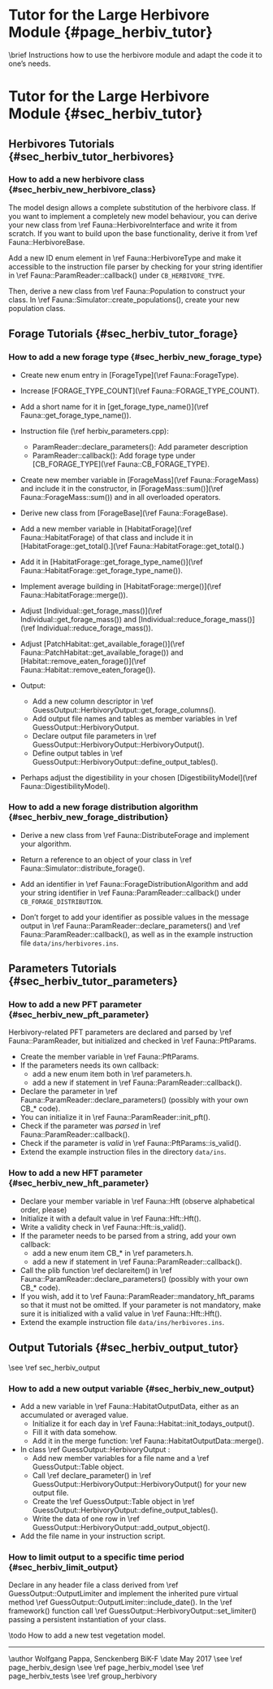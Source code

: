 Tutor for the Large Herbivore Module {#page_herbiv_tutor}
=========================================================
<!-- For doxygen, this is the *page* header -->
\brief Instructions how to use the herbivore module and adapt the 
code it to one’s needs.

Tutor for the Large Herbivore Module {#sec_herbiv_tutor}
=========================================================
<!-- For doxygen, this is the *section* header -->

Herbivores Tutorials {#sec_herbiv_tutor_herbivores}
---------------------------------------------------

### How to add a new herbivore class {#sec_herbiv_new_herbivore_class}
The model design allows a complete substitution of the herbivore
class.
If you want to implement a completely new model behaviour, you
can derive your new class from \ref Fauna::HerbivoreInterface
and write it from scratch.
If you want to build upon the base functionality, derive it
from \ref Fauna::HerbivoreBase.

Add a new ID enum element in \ref Fauna::HerbivoreType and make it
accessible to the instruction file parser by checking for your
string identifier in \ref Fauna::ParamReader::callback() under
`CB_HERBIVORE_TYPE`.

Then, derive a new class from \ref Fauna::Population to construct
your class.
In \ref Fauna::Simulator::create_populations(), create your new
population class.

Forage Tutorials {#sec_herbiv_tutor_forage}
-------------------------------------------

### How to add a new forage type {#sec_herbiv_new_forage_type}

- Create new enum entry in [ForageType](\ref Fauna::ForageType).

- Increase [FORAGE_TYPE_COUNT](\ref Fauna::FORAGE_TYPE_COUNT).

- Add a short name for it in [get_forage_type_name()](\ref Fauna::get_forage_type_name()).

- Instruction file (\ref herbiv_parameters.cpp):
	+ ParamReader::declare_parameters():
	Add parameter description
	+ ParamReader::callback():
	Add forage type under [CB_FORAGE_TYPE](\ref Fauna::CB_FORAGE_TYPE).

- Create new member variable in [ForageMass](\ref Fauna::ForageMass) 
and include it in the constructor, in 
[ForageMass::sum()](\ref Fauna::ForageMass::sum()) and in all overloaded operators.

- Derive new class from [ForageBase](\ref Fauna::ForageBase).

- Add a new member variable in 
[HabitatForage](\ref Fauna::HabitatForage) 
of that class and include it in 
[HabitatForage::get_total().](\ref Fauna::HabitatForage::get_total().)

- Add it in 
[HabitatForage::get_forage_type_name()](\ref Fauna::HabitatForage::get_forage_type_name()).

- Implement average building in [HabitatForage::merge()](\ref Fauna::HabitatForage::merge()).

- Adjust 
[Individual::get_forage_mass()](\ref Individual::get_forage_mass())  and
[Individual::reduce_forage_mass()](\ref Individual::reduce_forage_mass()).

- Adjust 
[PatchHabitat::get_available_forage()](\ref Fauna::PatchHabitat::get_available_forage()) and 
[Habitat::remove_eaten_forage()](\ref Fauna::Habitat::remove_eaten_forage()).

- Output:
	+ Add a new column descriptor in \ref GuessOutput::HerbivoryOutput::get_forage_columns().
	+ Add output file names and tables as member variables in \ref GuessOutput::HerbivoryOutput.
	+ Declare output file parameters in \ref GuessOutput::HerbivoryOutput::HerbivoryOutput().
	+ Define output tables in \ref GuessOutput::HerbivoryOutput::define_output_tables().

- Perhaps adjust the digestibility in your chosen 
[DigestibilityModel](\ref Fauna::DigestibilityModel).

### How to add a new forage distribution algorithm {#sec_herbiv_new_forage_distribution}
- Derive a new class from \ref Fauna::DistributeForage and
  implement your algorithm.

- Return a reference to an object of your class in
  \ref Fauna::Simulator::distribute_forage().

- Add an identifier in \ref Fauna::ForageDistributionAlgorithm and
  add your string identifier in \ref Fauna::ParamReader::callback()
	under `CB_FORAGE_DISTRIBUTION`.

- Don’t forget to add your identifier as possible values in
  the message output in \ref Fauna::ParamReader::declare_parameters()
	and \ref Fauna::ParamReader::callback(), as well as in the
	example instruction file `data/ins/herbivores.ins`.

Parameters Tutorials {#sec_herbiv_tutor_parameters}
---------------------------------------------------

### How to add a new PFT parameter {#sec_herbiv_new_pft_parameter}

Herbivory-related PFT parameters are declared and parsed by \ref Fauna::ParamReader, but initialized and checked in \ref Fauna::PftParams.

- Create the member variable in \ref Fauna::PftParams.
- If the parameters needs its own callback:
	+ add a new enum item both in \ref parameters.h.
	+ add a new if statement in \ref Fauna::ParamReader::callback().
- Declare the parameter in \ref Fauna::ParamReader::declare_parameters()
	(possibly with your own CB_* code).
- You can initialize it in \ref Fauna::ParamReader::init_pft().
- Check if the parameter was *parsed* in \ref Fauna::ParamReader::callback().
- Check if the parameter is *valid* in \ref Fauna::PftParams::is_valid().
- Extend the example instruction files in the directory `data/ins`.


### How to add a new HFT parameter {#sec_herbiv_new_hft_parameter}

- Declare your member variable in \ref Fauna::Hft 
  (observe alphabetical order, please)
- Initialize it with a default value in \ref Fauna::Hft::Hft().
- Write a validity check in \ref Fauna::Hft::is_valid().
- If the parameter needs to be parsed from a string, add your
	own callback:
	+ add a new enum item CB_* in \ref parameters.h.
	+ add a new if statement in \ref Fauna::ParamReader::callback().
- Call the plib function \ref declareitem() in 
	\ref Fauna::ParamReader::declare_parameters()
	(possibly with your own CB_* code).
- If you wish, add it to \ref Fauna::ParamReader::mandatory_hft_params so that it must not be omitted. If your parameter is not mandatory, make sure it is initialized with a valid value in \ref Fauna::Hft::Hft().
- Extend the example instruction file `data/ins/herbivores.ins`.


Output Tutorials {#sec_herbiv_output_tutor}
-------------------------------------------

\see \ref sec_herbiv_output

### How to add a new output variable {#sec_herbiv_new_output}


- Add a new variable in \ref Fauna::HabitatOutputData, either as an accumulated or
averaged value.
	+ Initialize it for each day in \ref Fauna::Habitat::init_todays_output().
	+ Fill it with data somehow.
	+ Add it in the merge function: \ref Fauna::HabitatOutputData::merge().
- In class \ref GuessOutput::HerbivoryOutput :
	+ Add new member variables for a file name and a \ref GuessOutput::Table object.
	+ Call \ref declare_parameter() in \ref GuessOutput::HerbivoryOutput::HerbivoryOutput()
	for your new output file.
	+ Create the \ref GuessOutput::Table object in \ref GuessOutput::HerbivoryOutput::define_output_tables().
	+ Write the data of one row in \ref GuessOutput::HerbivoryOutput::add_output_object().
- Add the file name in your instruction script.

### How to limit output to a specific time period {#sec_herbiv_limit_output}

Declare in any header file a class derived from 
\ref GuessOutput::OutputLimiter and implement the inherited
pure virtual method \ref GuessOutput::OutputLimiter::include_date().
In the \ref framework() function call
\ref GuessOutput::HerbivoryOutput::set_limiter() passing a 
persistent instantiation of your class.


\todo How to add a new test vegetation model.

------------------------------------------------------------

\author Wolfgang Pappa, Senckenberg BiK-F
\date May 2017
\see \ref page_herbiv_design
\see \ref page_herbiv_model
\see \ref page_herbiv_tests
\see \ref group_herbivory
